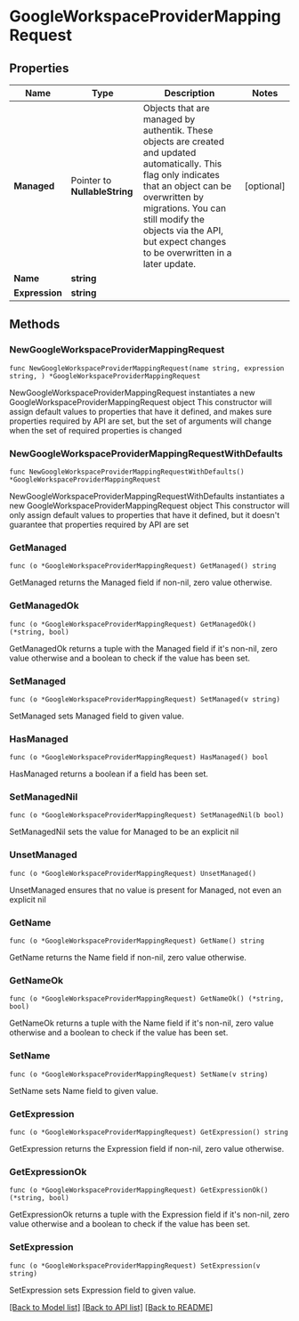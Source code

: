 # GoogleWorkspaceProviderMappingRequest

## Properties

Name | Type | Description | Notes
------------ | ------------- | ------------- | -------------
**Managed** | Pointer to **NullableString** | Objects that are managed by authentik. These objects are created and updated automatically. This flag only indicates that an object can be overwritten by migrations. You can still modify the objects via the API, but expect changes to be overwritten in a later update. | [optional] 
**Name** | **string** |  | 
**Expression** | **string** |  | 

## Methods

### NewGoogleWorkspaceProviderMappingRequest

`func NewGoogleWorkspaceProviderMappingRequest(name string, expression string, ) *GoogleWorkspaceProviderMappingRequest`

NewGoogleWorkspaceProviderMappingRequest instantiates a new GoogleWorkspaceProviderMappingRequest object
This constructor will assign default values to properties that have it defined,
and makes sure properties required by API are set, but the set of arguments
will change when the set of required properties is changed

### NewGoogleWorkspaceProviderMappingRequestWithDefaults

`func NewGoogleWorkspaceProviderMappingRequestWithDefaults() *GoogleWorkspaceProviderMappingRequest`

NewGoogleWorkspaceProviderMappingRequestWithDefaults instantiates a new GoogleWorkspaceProviderMappingRequest object
This constructor will only assign default values to properties that have it defined,
but it doesn't guarantee that properties required by API are set

### GetManaged

`func (o *GoogleWorkspaceProviderMappingRequest) GetManaged() string`

GetManaged returns the Managed field if non-nil, zero value otherwise.

### GetManagedOk

`func (o *GoogleWorkspaceProviderMappingRequest) GetManagedOk() (*string, bool)`

GetManagedOk returns a tuple with the Managed field if it's non-nil, zero value otherwise
and a boolean to check if the value has been set.

### SetManaged

`func (o *GoogleWorkspaceProviderMappingRequest) SetManaged(v string)`

SetManaged sets Managed field to given value.

### HasManaged

`func (o *GoogleWorkspaceProviderMappingRequest) HasManaged() bool`

HasManaged returns a boolean if a field has been set.

### SetManagedNil

`func (o *GoogleWorkspaceProviderMappingRequest) SetManagedNil(b bool)`

 SetManagedNil sets the value for Managed to be an explicit nil

### UnsetManaged
`func (o *GoogleWorkspaceProviderMappingRequest) UnsetManaged()`

UnsetManaged ensures that no value is present for Managed, not even an explicit nil
### GetName

`func (o *GoogleWorkspaceProviderMappingRequest) GetName() string`

GetName returns the Name field if non-nil, zero value otherwise.

### GetNameOk

`func (o *GoogleWorkspaceProviderMappingRequest) GetNameOk() (*string, bool)`

GetNameOk returns a tuple with the Name field if it's non-nil, zero value otherwise
and a boolean to check if the value has been set.

### SetName

`func (o *GoogleWorkspaceProviderMappingRequest) SetName(v string)`

SetName sets Name field to given value.


### GetExpression

`func (o *GoogleWorkspaceProviderMappingRequest) GetExpression() string`

GetExpression returns the Expression field if non-nil, zero value otherwise.

### GetExpressionOk

`func (o *GoogleWorkspaceProviderMappingRequest) GetExpressionOk() (*string, bool)`

GetExpressionOk returns a tuple with the Expression field if it's non-nil, zero value otherwise
and a boolean to check if the value has been set.

### SetExpression

`func (o *GoogleWorkspaceProviderMappingRequest) SetExpression(v string)`

SetExpression sets Expression field to given value.



[[Back to Model list]](../README.md#documentation-for-models) [[Back to API list]](../README.md#documentation-for-api-endpoints) [[Back to README]](../README.md)


